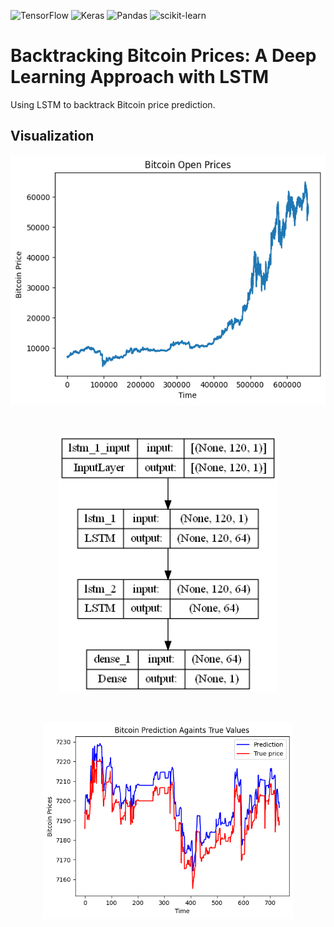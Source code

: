 ![TensorFlow](https://img.shields.io/badge/TensorFlow-%23FF6F00.svg?style=flat&logo=TensorFlow&logoColor=white)
![Keras](https://img.shields.io/badge/Keras-%23D00000.svg?style=flat&logo=Keras&logoColor=white)
![Pandas](https://img.shields.io/badge/pandas-%23150458.svg?style=flat&logo=pandas&logoColor=white)
![scikit-learn](https://img.shields.io/badge/scikit--learn-%23F7931E.svg?style=flat&logo=scikit-learn&logoColor=white)

# Backtracking Bitcoin Prices: A Deep Learning Approach with LSTM
Using LSTM to backtrack Bitcoin price prediction.

## Visualization
<p align="center">
  <img src="resources/bitcoin_open_prices.png" height=400/>
</p>  

<p align="center">

</p>

<p><br></p>
<p align="center">
  <img src="resources/model.png" width=350/>
</p>  

<p align="center">

</p>

<p><br></p>
<p align="center">
  <img src="resources/prediction_againts_truth.png" width=400/>
</p>  

<p align="center">

</p>
